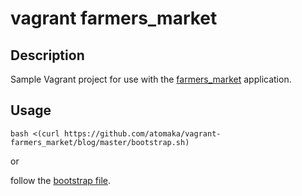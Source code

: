 # vagrant farmers\_market

## Description

Sample Vagrant project for use with the
[farmers\_market](https://github.com/chrisvfritz/farmers_markets) application.

## Usage

```
bash <(curl https://github.com/atomaka/vagrant-farmers_market/blog/master/bootstrap.sh)
```

or

follow the [bootstrap
file](https://github.com/atomaka/vagrant-farmers_market/blob/master/bootstrap.sh).
